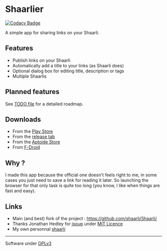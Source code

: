 # Shaarlier

[![Codacy Badge](https://api.codacy.com/project/badge/grade/6228d636f0e44708b2739a35e8b9a2b0)](https://www.codacy.com/app/zizou-xena/Shaarlier)

A simple app for sharing links on your Shaarli.

## Features
- Publish links on your Shaarli
- Automatically add a title to your links (as Shaarli does)
- Optional dialog box for editing title, description or tags
- Multiple Shaarlis

## Planned features
See [TODO file](https://github.com/dimtion/Shaarlier/blob/master/TODO.md) for a detailed roadmap.

## Downloads
- From the [Play Store](https://play.google.com/store/apps/details?id=com.dimtion.shaarlier)
- From the [release tab](https://github.com/dimtion/Shaarlier/releases)
- From the [Aptoide Store](http://dimtion.store.aptoide.com/app/market/com.dimtion.shaarlier/8/8917968/Shaarlier)
- From [F-Droid](https://f-droid.org/repository/browse/?fdfilter=shaarlier&fdid=com.dimtion.shaarlier)

## Why ?
I made this app because the official one doesn't feels right to me, in some cases you just need to save a link for reading it later. So launching the browser for that only task is quite too long (you know, I like when things are fast and easy).

## Links
- Main (and best) fork of the project : https://github.com/shaarli/Shaarli/
- Thanks Jonathan Hedley for [jsoup](http://jsoup.org/) under [MIT Licence](http://jsoup.org/license)
- My own personnal [shaarli](https://shaarli.dimtion.fr)

--------

Software under [GPLv3](https://www.gnu.org/licenses/gpl.html)
